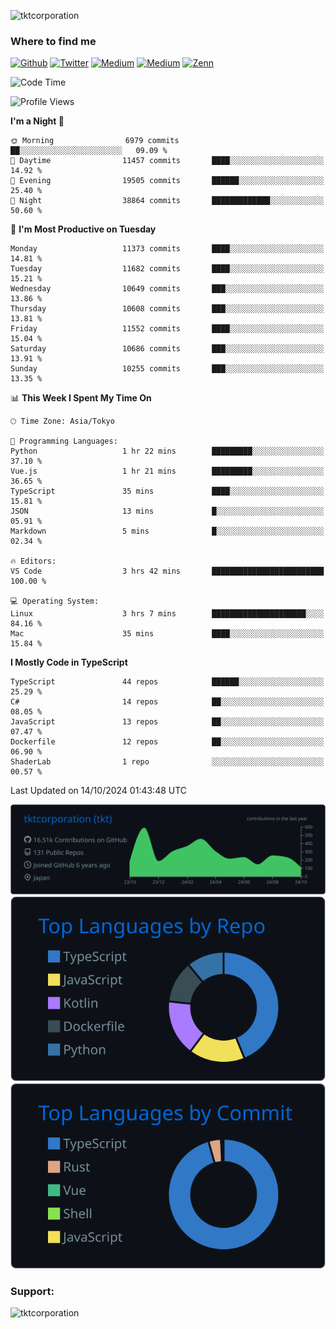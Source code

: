<p align="left"> <img src="https://komarev.com/ghpvc/?username=tktcorporation&label=Profile%20views&color=0e75b6&style=flat" alt="tktcorporation" /> </p>

<h3>Where to find me</h3>
<p>
<a href="https://github.com/tktcorporation" target="_blank"><img alt="Github" src="https://img.shields.io/badge/GitHub-%2312100E.svg?&style=for-the-badge&logo=Github&logoColor=white" /></a>
<a href="https://twitter.com/tktcorporation" target="_blank"><img alt="Twitter" src="https://img.shields.io/badge/twitter-%231DA1F2.svg?&style=for-the-badge&logo=twitter&logoColor=white" /></a>
<a href="https://www.linkedin.com/in/tktcorporation" target="_blank"><img alt="Medium" src="https://img.shields.io/badge/linkdin-0a66c2.svg?&style=for-the-badge&logo=linkedin&logoColor=white" /></a>
<a href="https://qiita.com/tktcorporation" target="_blank"><img alt="Medium" src="https://img.shields.io/badge/qiita-55C500.svg?&style=for-the-badge&logo=qiita&logoColor=white" /></a>
<a href="https://zenn.dev/tktcorporation" target="_blank"><img alt="Zenn" src="https://img.shields.io/badge/Zenn-3EA8FF.svg?&style=for-the-badge&logo=Zenn&logoColor=white" /></a>
</p>
  
<!--START_SECTION:waka-->
![Code Time](http://img.shields.io/badge/Code%20Time-1%2C788%20hrs%2020%20mins-blue)

![Profile Views](http://img.shields.io/badge/Profile%20Views-0-blue)

**I'm a Night 🦉** 

```text
🌞 Morning                6979 commits        ██░░░░░░░░░░░░░░░░░░░░░░░   09.09 % 
🌆 Daytime                11457 commits       ████░░░░░░░░░░░░░░░░░░░░░   14.92 % 
🌃 Evening                19505 commits       ██████░░░░░░░░░░░░░░░░░░░   25.40 % 
🌙 Night                  38864 commits       █████████████░░░░░░░░░░░░   50.60 % 
```
📅 **I'm Most Productive on Tuesday** 

```text
Monday                   11373 commits       ████░░░░░░░░░░░░░░░░░░░░░   14.81 % 
Tuesday                  11682 commits       ████░░░░░░░░░░░░░░░░░░░░░   15.21 % 
Wednesday                10649 commits       ███░░░░░░░░░░░░░░░░░░░░░░   13.86 % 
Thursday                 10608 commits       ███░░░░░░░░░░░░░░░░░░░░░░   13.81 % 
Friday                   11552 commits       ████░░░░░░░░░░░░░░░░░░░░░   15.04 % 
Saturday                 10686 commits       ███░░░░░░░░░░░░░░░░░░░░░░   13.91 % 
Sunday                   10255 commits       ███░░░░░░░░░░░░░░░░░░░░░░   13.35 % 
```


📊 **This Week I Spent My Time On** 

```text
🕑︎ Time Zone: Asia/Tokyo

💬 Programming Languages: 
Python                   1 hr 22 mins        █████████░░░░░░░░░░░░░░░░   37.10 % 
Vue.js                   1 hr 21 mins        █████████░░░░░░░░░░░░░░░░   36.65 % 
TypeScript               35 mins             ████░░░░░░░░░░░░░░░░░░░░░   15.81 % 
JSON                     13 mins             █░░░░░░░░░░░░░░░░░░░░░░░░   05.91 % 
Markdown                 5 mins              █░░░░░░░░░░░░░░░░░░░░░░░░   02.34 % 

🔥 Editors: 
VS Code                  3 hrs 42 mins       █████████████████████████   100.00 % 

💻 Operating System: 
Linux                    3 hrs 7 mins        █████████████████████░░░░   84.16 % 
Mac                      35 mins             ████░░░░░░░░░░░░░░░░░░░░░   15.84 % 
```

**I Mostly Code in TypeScript** 

```text
TypeScript               44 repos            ██████░░░░░░░░░░░░░░░░░░░   25.29 % 
C#                       14 repos            ██░░░░░░░░░░░░░░░░░░░░░░░   08.05 % 
JavaScript               13 repos            ██░░░░░░░░░░░░░░░░░░░░░░░   07.47 % 
Dockerfile               12 repos            ██░░░░░░░░░░░░░░░░░░░░░░░   06.90 % 
ShaderLab                1 repo              ░░░░░░░░░░░░░░░░░░░░░░░░░   00.57 % 
```




 Last Updated on 14/10/2024 01:43:48 UTC
<!--END_SECTION:waka-->

[![](https://raw.githubusercontent.com/tktcorporation/tktcorporation/master/profile-summary-card-output/github_dark/0-profile-details.svg)](https://github.com/vn7n24fzkq/github-profile-summary-cards)
[![](https://raw.githubusercontent.com/tktcorporation/tktcorporation/master/profile-summary-card-output/github_dark/1-repos-per-language.svg)](https://github.com/vn7n24fzkq/github-profile-summary-cards) [![](https://raw.githubusercontent.com/tktcorporation/tktcorporation/master/profile-summary-card-output/github_dark/2-most-commit-language.svg)](https://github.com/vn7n24fzkq/github-profile-summary-cards)

<h3 align="left">Support:</h3>
<p><a href="https://www.buymeacoffee.com/tktcorporation"> <img align="left" src="https://cdn.buymeacoffee.com/buttons/v2/default-yellow.png" height="50" width="210" alt="tktcorporation" /></a></p><br><br>
